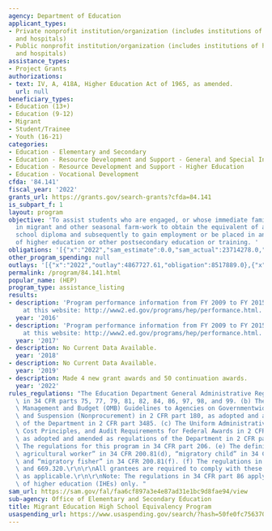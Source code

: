 ```yaml
---
agency: Department of Education
applicant_types:
- Private nonprofit institution/organization (includes institutions of higher education
  and hospitals)
- Public nonprofit institution/organization (includes institutions of higher education
  and hospitals)
assistance_types:
- Project Grants
authorizations:
- text: IV, A, 418A, Higher Education Act of 1965, as amended.
  url: null
beneficiary_types:
- Education (13+)
- Education (9-12)
- Migrant
- Student/Trainee
- Youth (16-21)
categories:
- Education - Elementary and Secondary
- Education - Resource Development and Support - General and Special Interest Organizations
- Education - Resource Development and Support - Higher Education
- Education - Vocational Development
cfda: '84.141'
fiscal_year: '2022'
grants_url: https://grants.gov/search-grants?cfda=84.141
is_subpart_f: 1
layout: program
objective: 'To assist students who are engaged, or whose immediate family is engaged,
  in migrant and other seasonal farm-work to obtain the equivalent of a secondary
  school diploma and subsequently to gain employment or be placed in an institution
  of higher education or other postsecondary education or training. '
obligations: '[{"x":"2022","sam_estimate":0.0,"sam_actual":23714278.0,"usa_spending_actual":23376511.52},{"x":"2023","sam_estimate":23522795.0,"sam_actual":0.0,"usa_spending_actual":24400425.31},{"x":"2024","sam_estimate":32896193.0,"sam_actual":0.0,"usa_spending_actual":23118775.58}]'
other_program_spending: null
outlays: '[{"x":"2022","outlay":4867727.61,"obligation":8517889.0},{"x":"2023","outlay":1112312.42,"obligation":3360670.0},{"x":"2024","outlay":258866.22,"obligation":6577415.0}]'
permalink: /program/84.141.html
popular_name: (HEP)
program_type: assistance_listing
results:
- description: 'Program performance information from FY 2009 to FY 2015 is available
    at this website: http://www2.ed.gov/programs/hep/performance.html.'
  year: '2016'
- description: 'Program performance information from FY 2009 to FY 2015 is available
    at this website: http://www2.ed.gov/programs/hep/performance.html.'
  year: '2017'
- description: No Current Data Available.
  year: '2018'
- description: No Current Data Available.
  year: '2019'
- description: Made 4 new grant awards and 50 continuation awards.
  year: '2022'
rules_regulations: "The Education Department General Administrative Regulations (EDGAR)\
  \ in 34 CFR parts 75, 77, 79, 81, 82, 84, 86, 97, 98, and 99. (b) The Office of\
  \ Management and Budget (OMB) Guidelines to Agencies on Governmentwide Debarment\
  \ and Suspension (Nonprocurement) in 2 CFR part 180, as adopted and amended as regulations\
  \ of the Department in 2 CFR part 3485. (c) The Uniform Administrative Requirements,\
  \ Cost Principles, and Audit Requirements for Federal Awards in 2 CFR part 200,\
  \ as adopted and amended as regulations of the Department in 2 CFR part 3474. (d)\
  \ The regulations for this program in 34 CFR part 206. (e) The definitions of “migratory\
  \ agricultural worker” in 34 CFR 200.81(d), “migratory child” in 34 CFR 200.81(e),\
  \ and “migratory fisher” in 34 CFR 200.81(f). (f) The regulations in 20 CFR 669.110\
  \ and 669.320.\r\n\r\nAll grantees are required to comply with these regulations,\
  \ as applicable.\r\n\r\nNote: The regulations in 34 CFR part 86 apply to institutions\
  \ of higher education (IHEs) only. "
sam_url: https://sam.gov/fal/faa6cf897a3e4e87ad31e1bc9d8fae94/view
sub-agency: Office of Elementary and Secondary Education
title: Migrant Education High School Equivalency Program
usaspending_url: https://www.usaspending.gov/search/?hash=50fe0fc7563700f30d428a2492c461ad
---
```

